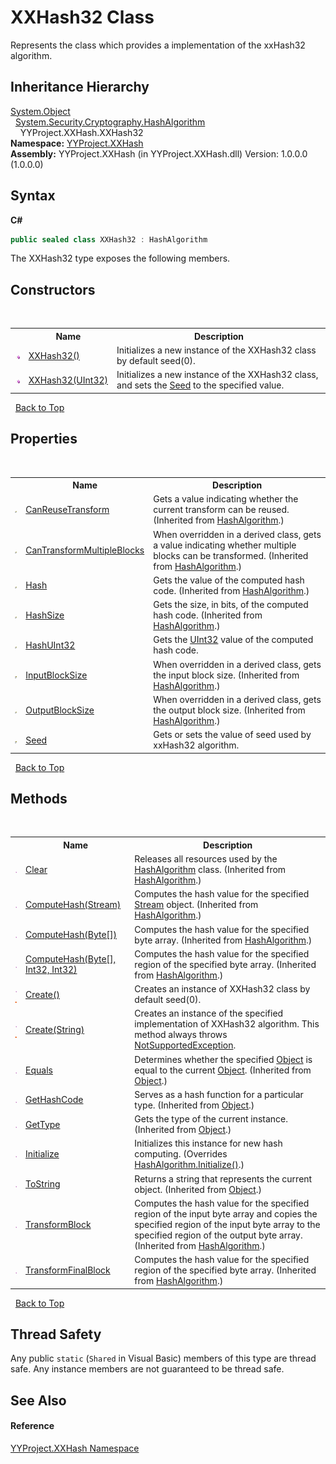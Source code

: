 # XXHash32 Class
 

Represents the class which provides a implementation of the xxHash32 algorithm.


## Inheritance Hierarchy
<a href="http://msdn2.microsoft.com/en-us/library/e5kfa45b" target="_blank">System.Object</a><br />&nbsp;&nbsp;<a href="http://msdn2.microsoft.com/en-us/library/k50cye1b" target="_blank">System.Security.Cryptography.HashAlgorithm</a><br />&nbsp;&nbsp;&nbsp;&nbsp;YYProject.XXHash.XXHash32<br />
**Namespace:**&nbsp;<a href="2e5d6292-64c7-8d52-f77f-7d3314e71172">YYProject.XXHash</a><br />**Assembly:**&nbsp;YYProject.XXHash (in YYProject.XXHash.dll) Version: 1.0.0.0 (1.0.0.0)

## Syntax

**C#**<br />
``` C#
public sealed class XXHash32 : HashAlgorithm
```

The XXHash32 type exposes the following members.


## Constructors
&nbsp;<table><tr><th></th><th>Name</th><th>Description</th></tr><tr><td>![Public method](media/pubmethod.gif "Public method")</td><td><a href="34b95e25-2fcd-f35e-9a48-8b3ec674a82e">XXHash32()</a></td><td>
Initializes a new instance of the XXHash32 class by default seed(0).</td></tr><tr><td>![Public method](media/pubmethod.gif "Public method")</td><td><a href="372c9401-060b-9ac4-4632-73cc2e6c20bc">XXHash32(UInt32)</a></td><td>
Initializes a new instance of the XXHash32 class, and sets the <a href="692110a2-a8ec-a798-c5d9-6b24611d0cbc">Seed</a> to the specified value.</td></tr></table>&nbsp;
<a href="#xxhash32-class">Back to Top</a>

## Properties
&nbsp;<table><tr><th></th><th>Name</th><th>Description</th></tr><tr><td>![Public property](media/pubproperty.gif "Public property")</td><td><a href="http://msdn2.microsoft.com/en-us/library/s7d5a329" target="_blank">CanReuseTransform</a></td><td>
Gets a value indicating whether the current transform can be reused.
 (Inherited from <a href="http://msdn2.microsoft.com/en-us/library/k50cye1b" target="_blank">HashAlgorithm</a>.)</td></tr><tr><td>![Public property](media/pubproperty.gif "Public property")</td><td><a href="http://msdn2.microsoft.com/en-us/library/0dc6d224" target="_blank">CanTransformMultipleBlocks</a></td><td>
When overridden in a derived class, gets a value indicating whether multiple blocks can be transformed.
 (Inherited from <a href="http://msdn2.microsoft.com/en-us/library/k50cye1b" target="_blank">HashAlgorithm</a>.)</td></tr><tr><td>![Public property](media/pubproperty.gif "Public property")</td><td><a href="http://msdn2.microsoft.com/en-us/library/1ze608s7" target="_blank">Hash</a></td><td>
Gets the value of the computed hash code.
 (Inherited from <a href="http://msdn2.microsoft.com/en-us/library/k50cye1b" target="_blank">HashAlgorithm</a>.)</td></tr><tr><td>![Public property](media/pubproperty.gif "Public property")</td><td><a href="http://msdn2.microsoft.com/en-us/library/s0actt51" target="_blank">HashSize</a></td><td>
Gets the size, in bits, of the computed hash code.
 (Inherited from <a href="http://msdn2.microsoft.com/en-us/library/k50cye1b" target="_blank">HashAlgorithm</a>.)</td></tr><tr><td>![Public property](media/pubproperty.gif "Public property")</td><td><a href="41a8b660-545c-4567-75e9-57cc8ed88cbf">HashUInt32</a></td><td>
Gets the <a href="http://msdn2.microsoft.com/en-us/library/ctys3981" target="_blank">UInt32</a> value of the computed hash code.</td></tr><tr><td>![Public property](media/pubproperty.gif "Public property")</td><td><a href="http://msdn2.microsoft.com/en-us/library/64tz4bew" target="_blank">InputBlockSize</a></td><td>
When overridden in a derived class, gets the input block size.
 (Inherited from <a href="http://msdn2.microsoft.com/en-us/library/k50cye1b" target="_blank">HashAlgorithm</a>.)</td></tr><tr><td>![Public property](media/pubproperty.gif "Public property")</td><td><a href="http://msdn2.microsoft.com/en-us/library/zs2a54eh" target="_blank">OutputBlockSize</a></td><td>
When overridden in a derived class, gets the output block size.
 (Inherited from <a href="http://msdn2.microsoft.com/en-us/library/k50cye1b" target="_blank">HashAlgorithm</a>.)</td></tr><tr><td>![Public property](media/pubproperty.gif "Public property")</td><td><a href="692110a2-a8ec-a798-c5d9-6b24611d0cbc">Seed</a></td><td>
Gets or sets the value of seed used by xxHash32 algorithm.</td></tr></table>&nbsp;
<a href="#xxhash32-class">Back to Top</a>

## Methods
&nbsp;<table><tr><th></th><th>Name</th><th>Description</th></tr><tr><td>![Public method](media/pubmethod.gif "Public method")</td><td><a href="http://msdn2.microsoft.com/en-us/library/w20ka606" target="_blank">Clear</a></td><td>
Releases all resources used by the <a href="http://msdn2.microsoft.com/en-us/library/k50cye1b" target="_blank">HashAlgorithm</a> class.
 (Inherited from <a href="http://msdn2.microsoft.com/en-us/library/k50cye1b" target="_blank">HashAlgorithm</a>.)</td></tr><tr><td>![Public method](media/pubmethod.gif "Public method")</td><td><a href="http://msdn2.microsoft.com/en-us/library/xa627k19" target="_blank">ComputeHash(Stream)</a></td><td>
Computes the hash value for the specified <a href="http://msdn2.microsoft.com/en-us/library/8f86tw9e" target="_blank">Stream</a> object.
 (Inherited from <a href="http://msdn2.microsoft.com/en-us/library/k50cye1b" target="_blank">HashAlgorithm</a>.)</td></tr><tr><td>![Public method](media/pubmethod.gif "Public method")</td><td><a href="http://msdn2.microsoft.com/en-us/library/s02tk69a" target="_blank">ComputeHash(Byte[])</a></td><td>
Computes the hash value for the specified byte array.
 (Inherited from <a href="http://msdn2.microsoft.com/en-us/library/k50cye1b" target="_blank">HashAlgorithm</a>.)</td></tr><tr><td>![Public method](media/pubmethod.gif "Public method")</td><td><a href="http://msdn2.microsoft.com/en-us/library/1e59xaaz" target="_blank">ComputeHash(Byte[], Int32, Int32)</a></td><td>
Computes the hash value for the specified region of the specified byte array.
 (Inherited from <a href="http://msdn2.microsoft.com/en-us/library/k50cye1b" target="_blank">HashAlgorithm</a>.)</td></tr><tr><td>![Public method](media/pubmethod.gif "Public method")![Static member](media/static.gif "Static member")</td><td><a href="62c1df58-c7cb-31b2-00b3-43d2e8053cfb">Create()</a></td><td>
Creates an instance of XXHash32 class by default seed(0).</td></tr><tr><td>![Public method](media/pubmethod.gif "Public method")![Static member](media/static.gif "Static member")</td><td><a href="506efb32-24f0-e464-7f66-4b4dcf058932">Create(String)</a></td><td>
Creates an instance of the specified implementation of XXHash32 algorithm. 
This method always throws <a href="http://msdn2.microsoft.com/en-us/library/8a7a4e64" target="_blank">NotSupportedException</a>.</td></tr><tr><td>![Public method](media/pubmethod.gif "Public method")</td><td><a href="http://msdn2.microsoft.com/en-us/library/bsc2ak47" target="_blank">Equals</a></td><td>
Determines whether the specified <a href="http://msdn2.microsoft.com/en-us/library/e5kfa45b" target="_blank">Object</a> is equal to the current <a href="http://msdn2.microsoft.com/en-us/library/e5kfa45b" target="_blank">Object</a>.
 (Inherited from <a href="http://msdn2.microsoft.com/en-us/library/e5kfa45b" target="_blank">Object</a>.)</td></tr><tr><td>![Public method](media/pubmethod.gif "Public method")</td><td><a href="http://msdn2.microsoft.com/en-us/library/zdee4b3y" target="_blank">GetHashCode</a></td><td>
Serves as a hash function for a particular type.
 (Inherited from <a href="http://msdn2.microsoft.com/en-us/library/e5kfa45b" target="_blank">Object</a>.)</td></tr><tr><td>![Public method](media/pubmethod.gif "Public method")</td><td><a href="http://msdn2.microsoft.com/en-us/library/dfwy45w9" target="_blank">GetType</a></td><td>
Gets the type of the current instance.
 (Inherited from <a href="http://msdn2.microsoft.com/en-us/library/e5kfa45b" target="_blank">Object</a>.)</td></tr><tr><td>![Public method](media/pubmethod.gif "Public method")</td><td><a href="089f0167-e4d9-ef4e-b00a-d3c945bb5c36">Initialize</a></td><td>
Initializes this instance for new hash computing.
 (Overrides <a href="http://msdn2.microsoft.com/en-us/library/3c0yaz5a" target="_blank">HashAlgorithm.Initialize()</a>.)</td></tr><tr><td>![Public method](media/pubmethod.gif "Public method")</td><td><a href="http://msdn2.microsoft.com/en-us/library/7bxwbwt2" target="_blank">ToString</a></td><td>
Returns a string that represents the current object.
 (Inherited from <a href="http://msdn2.microsoft.com/en-us/library/e5kfa45b" target="_blank">Object</a>.)</td></tr><tr><td>![Public method](media/pubmethod.gif "Public method")</td><td><a href="http://msdn2.microsoft.com/en-us/library/hef3szw9" target="_blank">TransformBlock</a></td><td>
Computes the hash value for the specified region of the input byte array and copies the specified region of the input byte array to the specified region of the output byte array.
 (Inherited from <a href="http://msdn2.microsoft.com/en-us/library/k50cye1b" target="_blank">HashAlgorithm</a>.)</td></tr><tr><td>![Public method](media/pubmethod.gif "Public method")</td><td><a href="http://msdn2.microsoft.com/en-us/library/c1k8f6fz" target="_blank">TransformFinalBlock</a></td><td>
Computes the hash value for the specified region of the specified byte array.
 (Inherited from <a href="http://msdn2.microsoft.com/en-us/library/k50cye1b" target="_blank">HashAlgorithm</a>.)</td></tr></table>&nbsp;
<a href="#xxhash32-class">Back to Top</a>

## Thread Safety
Any public `static` (`Shared` in Visual Basic)  members of this type are thread safe. Any instance members are not guaranteed to be thread safe.

## See Also


#### Reference
<a href="2e5d6292-64c7-8d52-f77f-7d3314e71172">YYProject.XXHash Namespace</a><br />